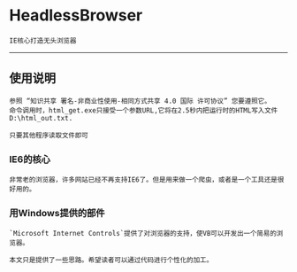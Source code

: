 # HeadlessBrowser
    IE核心打造无头浏览器
------
## 使用说明
    参照 “知识共享 署名-非商业性使用-相同方式共享 4.0 国际 许可协议” 您要遵照它。
    命令调用时，html_get.exe只接受一个参数URL,它将在2.5秒内把运行时的HTML写入文件D:\html_out.txt.

    只要其他程序读取文件即可
### IE6的核心
    非常老的浏览器，许多网站已经不再支持IE6了。但是用来做一个爬虫，或者是一个工具还是很好用的。
### 用Windows提供的部件
    `Microsoft Internet Controls`提供了对浏览器的支持，使VB可以开发出一个简易的浏览器。

    本文只是提供了一些思路。希望读者可以通过代码进行个性化的加工。
